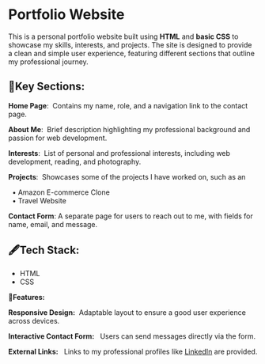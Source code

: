 # Portfolio Website

This is a personal portfolio website built using **HTML** and **basic CSS** to showcase my skills, interests, and projects. The site is designed to provide a clean and simple user experience, featuring different sections that outline my professional journey.

## 🔗Key Sections:

**Home Page**: &nbsp;Contains my name, role, and a navigation link to the contact page.

**About Me**:  &nbsp;Brief description highlighting my professional background and passion for web development.

**Interests**: &nbsp;List of personal and professional interests, including web development, reading, and photography.

**Projects**: &nbsp;Showcases some of the projects I have worked on, such as an 

&nbsp;                • Amazon E-commerce Clone  
&nbsp;                • Travel Website
        
**Contact Form**:&nbsp;A separate page for users to reach out to me, with fields for name, email, and message.

## 🖋️Tech Stack:

- HTML 
- CSS            

**🚀Features:**

**Responsive Design:** &nbsp;Adaptable layout to ensure a good user experience across devices.

**Interactive Contact Form:** &nbsp; Users can send messages directly via the form.

**External Links:** &nbsp; Links to my professional profiles like [LinkedIn](https://www.linkedin.com/in/abvikash1907/) are provided.



